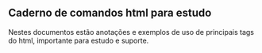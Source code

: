 ## Caderno de comandos html para estudo

Nestes documentos estão anotações e exemplos de uso de principais tags do html, importante para estudo e suporte.
